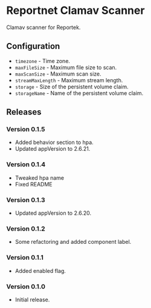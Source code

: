 # Reportnet Clamav Scanner

Clamav scanner for Reportek.

## Configuration

- `timezone` - Time zone.
- `maxFileSize` - Maximum file size to scan.
- `maxScanSize` - Maximum scan size.
- `streamMaxLength` - Maximum stream length.
- `storage` - Size of the persistent volume claim.
- `storageName` - Name of the persistent volume claim.

## Releases

### Version 0.1.5
- Added behavior section to hpa.
- Updated appVersion to 2.6.21.

### Version 0.1.4
- Tweaked hpa name
- Fixed README

### Version 0.1.3
- Updated appVersion to 2.6.20.

### Version 0.1.2
- Some refactoring and added component label.

### Version 0.1.1
- Added enabled flag.

### Version 0.1.0
- Initial release.
